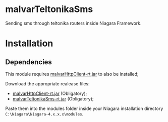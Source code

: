 # malvarTeltonikaSms
Sending sms through teltonika routers inside Niagara Framework.

# Installation

## Dependencies
This module requires [malvarHttpClient-rt.jar](https://github.com/MalvarControls/malvarHttpClient/releases) to also be installed;

Download the appropriate realease files:
- [malvarHttpClient-rt.jar](https://github.com/MalvarControls/malvarHttpClient/releases) (Obligatory);
- [malvarTeltonikaSms-rt.jar](https://github.com/MalvarControls/malvarTeltonikaSms/releases) (Obligatory);

Paste them into the modules folder inside your Niagara installation directory ```C:\Niagara\Niagara-4.x.x.x\modules```.
